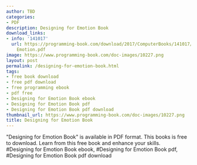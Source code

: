 ```yaml
---
author: TBD
categories:
- PDF
description: Designing for Emotion Book
download_links:
- info: '141017'
  url: https://programming-book.com/download/2017/ComputerBooks/141017/Designing for
    Emotion.pdf
image: https://www.programming-book.com/doc-images/10227.png
layout: post
permalink: /designing-for-emotion-book.html
tags:
- free book download
- free pdf download
- free programming ebook
- pdf free
- Designing for Emotion Book ebook
- Designing for Emotion Book pdf
- Designing for Emotion Book pdf download
thumbnail_url: https://www.programming-book.com/doc-images/10227.png
title: Designing for Emotion Book
---
```


 
<div class="item-desc text-justify">
  "Designing for Emotion Book" is available in PDF format. This books is free to download. Learn from this free book and enhance your skills.
  <br>
  #Designing for Emotion Book ebook, #Designing for Emotion Book pdf, #Designing for Emotion Book pdf download
</div>